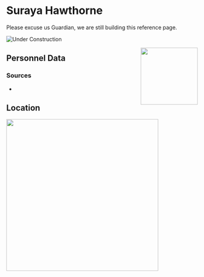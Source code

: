 # Suraya Hawthorne

Please excuse us Guardian, we are still building this reference page.

![Under Construction](https://ras117mike.github.io/Destiny2/images/general/under_construction.png)

<img align="right" src="https://ras117mike.github.io/Destiny2/images/vendors/suraya_hawthorne.png" width="150">

## Personnel Data


### Sources
*

## Location


<img src="https://ras117mike.github.io/Destiny2/images/maps/suraya_hawthorne_location.jpg" width="400">
